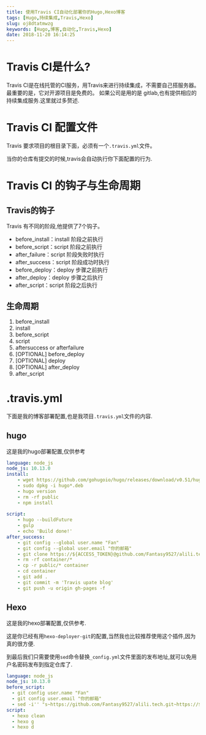 ```yaml
---
title: 使用Travis CI自动化部署你的Hugo,Hexo博客
tags: [Hugo,持续集成,Travis,Hexo]
slug: oj8dtatmwzg
keywords: [Hugo,博客,自动化,Travis,Hexo]
date: 2018-11-20 16:14:25
---
```

# Travis CI是什么?

Travis CI是在线托管的CI服务，用Travis来进行持续集成，不需要自己搭服务器。最重要的是，它对开源项目是免费的。
如果公司是用的是 gitlab,也有提供相应的持续集成服务.这里就过多赘述.

# Travis CI 配置文件
Travis 要求项目的根目录下面，必须有一个`.travis.yml`文件。

当你的仓库有提交的时候,travis会自动执行你下面配置的行为.


# Travis CI 的钩子与生命周期

## Travis的钩子
Travis 有不同的阶段,他提供了7个钩子。

- before_install：install 阶段之前执行
- before_script：script 阶段之前执行
- after_failure：script 阶段失败时执行
- after_success：script 阶段成功时执行
- before_deploy：deploy 步骤之前执行
- after_deploy：deploy 步骤之后执行
- after_script：script 阶段之后执行

## 生命周期

1. before_install
2. install
3. before_script
4. script
5. aftersuccess or afterfailure
6. [OPTIONAL] before_deploy
7. [OPTIONAL] deploy
8. [OPTIONAL] after_deploy
9. after_script


# .travis.yml

下面是我的博客部署配置,也是我项目`.travis.yml`文件的内容.

## hugo
这是我的hugo部署配置,仅供参考

```yaml
language: node_js
node_js: 10.13.0
install:
    - wget https://github.com/gohugoio/hugo/releases/download/v0.51/hugo_0.51_Linux-64bit.deb
    - sudo dpkg -i hugo*.deb
    - hugo version
    - rm -rf public
    - npm install
    
script:
    - hugo --buildFuture
    - gulp
    - echo 'Build done!'
after_success:
    - git config --global user.name "Fan"
    - git config --global user.email "你的邮箱"
    - git clone https://${ACCESS_TOKEN}@github.com/Fantasy9527/alili.tech.git container
    - rm -rf container/*
    - cp -r public/* container 
    - cd container
    - git add .
    - git commit -m 'Travis upate blog'
    - git push -u origin gh-pages -f
```

## Hexo
这是我的hexo部署配置,仅供参考.

这是你已经有用`hexo-deployer-git`的配置,当然我也比较推荐使用这个插件,因为真的很方便.

到最后我们只需要使用`sed`命令替换`_config.yml`文件里面的发布地址,就可以免用户名密码发布到指定仓库了.

```yaml
language: node_js
node_js: 10.13.0
before_script:
  - git config user.name "Fan"
  - git config user.email "你的邮箱"
  - sed -i'' "s~https://github.com/Fantasy9527/alili.tech.git~https://${ACCESS_TOKEN}@github.com/Fantasy9527/alili.tech.git~" _config.yml
script:
  - hexo clean
  - hexo g
  - hexo d
```
